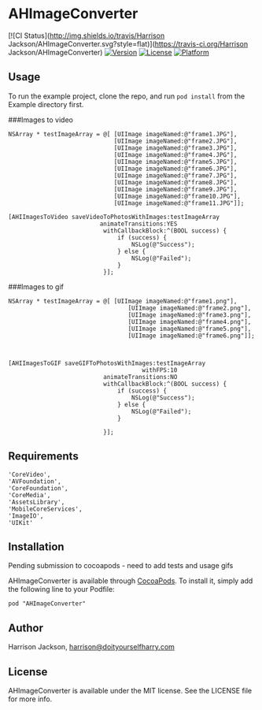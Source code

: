 # AHImageConverter

[![CI Status](http://img.shields.io/travis/Harrison Jackson/AHImageConverter.svg?style=flat)](https://travis-ci.org/Harrison Jackson/AHImageConverter)
[![Version](https://img.shields.io/cocoapods/v/AHImageConverter.svg?style=flat)](http://cocoadocs.org/docsets/AHImageConverter)
[![License](https://img.shields.io/cocoapods/l/AHImageConverter.svg?style=flat)](http://cocoadocs.org/docsets/AHImageConverter)
[![Platform](https://img.shields.io/cocoapods/p/AHImageConverter.svg?style=flat)](http://cocoadocs.org/docsets/AHImageConverter)

## Usage

To run the example project, clone the repo, and run `pod install` from the Example directory first.

###Images to video

```
NSArray * testImageArray = @[ [UIImage imageNamed:@"frame1.JPG"],
                              [UIImage imageNamed:@"frame2.JPG"],
                              [UIImage imageNamed:@"frame3.JPG"],
                              [UIImage imageNamed:@"frame4.JPG"],
                              [UIImage imageNamed:@"frame5.JPG"],
                              [UIImage imageNamed:@"frame6.JPG"],
                              [UIImage imageNamed:@"frame7.JPG"],
                              [UIImage imageNamed:@"frame8.JPG"],
                              [UIImage imageNamed:@"frame9.JPG"],
                              [UIImage imageNamed:@"frame10.JPG"],
                              [UIImage imageNamed:@"frame11.JPG"]];

[AHIImagesToVideo saveVideoToPhotosWithImages:testImageArray
                          animateTransitions:YES
                           withCallbackBlock:^(BOOL success) {
                               if (success) {
                                   NSLog(@"Success");
                               } else {
                                   NSLog(@"Failed");
                               }
                           }];

```

###Images to gif

```
NSArray * testImageArray = @[ [UIImage imageNamed:@"frame1.png"],
                                  [UIImage imageNamed:@"frame2.png"],
                                  [UIImage imageNamed:@"frame3.png"],
                                  [UIImage imageNamed:@"frame4.png"],
                                  [UIImage imageNamed:@"frame5.png"],
                                  [UIImage imageNamed:@"frame6.png"]];
    
    
    
[AHIImagesToGIF saveGIFToPhotosWithImages:testImageArray
                                      withFPS:10
                           animateTransitions:NO
                           withCallbackBlock:^(BOOL success) {
                               if (success) {
                                   NSLog(@"Success");
                               } else {
                                   NSLog(@"Failed");
                               }
                               
                           }];

```

## Requirements

```
'CoreVideo', 
'AVFoundation', 
'CoreFoundation', 
'CoreMedia', 
'AssetsLibrary', 
'MobileCoreServices', 
'ImageIO', 
'UIKit'
```

## Installation

Pending submission to cocoapods - need to add tests and usage gifs 

AHImageConverter is available through [CocoaPods](http://cocoapods.org). To install
it, simply add the following line to your Podfile:

    pod "AHImageConverter"

## Author

Harrison Jackson, harrison@doityourselfharry.com

## License

AHImageConverter is available under the MIT license. See the LICENSE file for more info.

